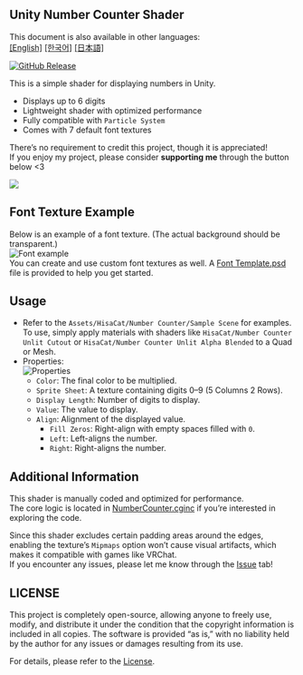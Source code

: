 ## Unity Number Counter Shader

This document is also available in other languages:  
[[English]](./README.md) [[한국어]](./README.ko.md) [[日本語]](README.ja.md)

[![GitHub Release][shields-release]][github-release]

[shields-release]: https://img.shields.io/github/v/release/hisacat/Unity-NumberCounterShader
[github-release]: https://github.com/hisacat/Unity-NumberCounterShader/releases/latest

This is a simple shader for displaying numbers in Unity.

- Displays up to 6 digits
- Lightweight shader with optimized performance
- Fully compatible with `Particle System`
- Comes with 7 default font textures

There’s no requirement to credit this project, though it is appreciated!  
If you enjoy my project, please consider **supporting me** through the button below <3

<a href="https://www.buymeacoffee.com/HisaCat"><img src="https://img.buymeacoffee.com/button-api/?text=Buy me Milk&emoji=🥛&slug=HisaCat&button_colour=bd5fff&font_colour=ffffff&font_family=Bree&outline_colour=000000&coffee_colour=ffffff" /></a>

## Font Texture Example

Below is an example of a font texture. (The actual background should be transparent.)  
![Font example](./Images/Font.png)  
You can create and use custom font textures as well. A [Font Template.psd](./Assets/HisaCat/NumberCounter/FontTemplate.psd) file is provided to help you get started.

## Usage

- Refer to the `Assets/HisaCat/Number Counter/Sample Scene` for examples.  
  To use, simply apply materials with shaders like `HisaCat/Number Counter Unlit Cutout` or `HisaCat/Number Counter Unlit Alpha Blended` to a Quad or Mesh.
- Properties:  
  ![Properties](./Images/Inspector-Properties.png)
  - `Color`: The final color to be multiplied.
  - `Sprite Sheet`: A texture containing digits 0–9 (5 Columns 2 Rows).
  - `Display Length`: Number of digits to display.
  - `Value`: The value to display.
  - `Align`: Alignment of the displayed value.
    - `Fill Zeros`: Right-align with empty spaces filled with `0`.
    - `Left`: Left-aligns the number.
    - `Right`: Right-aligns the number.

## Additional Information

This shader is manually coded and optimized for performance.  
The core logic is located in [NumberCounter.cginc](./Assets/HisaCat/NumberCounter/Shaders/NumberCounter.cginc) if you’re interested in exploring the code.

Since this shader excludes certain padding areas around the edges, enabling the texture’s `Mipmaps` option won’t cause visual artifacts, which makes it compatible with games like VRChat.  
If you encounter any issues, please let me know through the [Issue](https://github.com/hisacat/Unity-NumberCounterShader/issues) tab!

## LICENSE

This project is completely open-source, allowing anyone to freely use, modify, and distribute it under the condition that the copyright information is included in all copies. The software is provided “as is,” with no liability held by the author for any issues or damages resulting from its use.

For details, please refer to the [License](./LICENSE).
